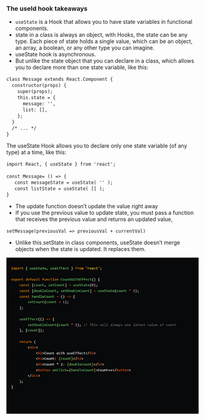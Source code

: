 ### The useId hook takeaways

- `useState` is a Hook that allows you to have state variables in functional components.
- state in a class is always an object, with Hooks, the state can be any type. Each piece of state holds a single value, which can be an object, an array, a boolean, or any other type you can imagine.
- useState hook is asynchronous.
- But unlike the state object that you can declare in a class, which allows you to declare more than one state variable, like this:

```
class Message extends React.Component {
  constructor(props) {
    super(props);
    this.state = {
      message: '',
      list: [],
    };
  }
  /* ... */
}
```

The useState Hook allows you to declare only one state variable (of any type) at a time, like this:

```
import React, { useState } from 'react';

const Message= () => {
   const messageState = useState( '' );
   const listState = useState( [] );
}
```

- The update function doesn’t update the value right away
- If you use the previous value to update state, you must pass a function that receives the previous value and returns an updated value,

```
setMessage(previousVal => previousVal + currentVal)
```

- Unlike this.setState in class components, useState doesn’t merge objects when the state is updated. It replaces them.

![Async useState](../../assets/useState.png)
